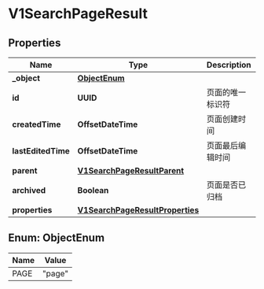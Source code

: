 

# V1SearchPageResult


## Properties

| Name | Type | Description | Notes |
|------------ | ------------- | ------------- | -------------|
|**_object** | [**ObjectEnum**](#ObjectEnum) |  |  [optional] |
|**id** | **UUID** | 页面的唯一标识符 |  [optional] |
|**createdTime** | **OffsetDateTime** | 页面创建时间 |  [optional] |
|**lastEditedTime** | **OffsetDateTime** | 页面最后编辑时间 |  [optional] |
|**parent** | [**V1SearchPageResultParent**](V1SearchPageResultParent.md) |  |  [optional] |
|**archived** | **Boolean** | 页面是否已归档 |  [optional] |
|**properties** | [**V1SearchPageResultProperties**](V1SearchPageResultProperties.md) |  |  [optional] |



## Enum: ObjectEnum

| Name | Value |
|---- | -----|
| PAGE | &quot;page&quot; |



